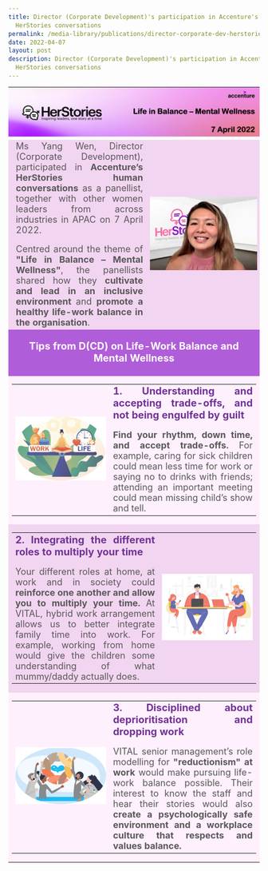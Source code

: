 ```yaml
---
title: Director (Corporate Development)'s participation in Accenture's
  HerStories conversations
permalink: /media-library/publications/director-corporate-dev-herstories/
date: 2022-04-07
layout: post
description: Director (Corporate Development)'s participation in Accenture's
  HerStories conversations
---
```

<table style="padding:0px;border:0;">
	<tr>
		<td colspan = "2" style="padding:0px;border:0;">
			<img src="/images/media/dcd_herstories_header.png"  /> 
		</td>
	</tr>
	<tr style="background-color:#f2d5f0;padding:0px;border:0;">
		<td style="background-color:#f2d5f0;padding-left:15px;border:0;" width="55%">
			<div style="font-size:18px;text-align:justify;color:#585858">Ms Yang Wen, Director (Corporate Development), participated in <b>Accenture’s HerStories human conversations</b> as a panellist, together with other women leaders from across industries in APAC on 7 April 2022.</div><br>
		<div style="font-size:18px;text-align:justify;color:#585858">Centred around the theme of <b>"Life in Balance – Mental Wellness"</b>, the panellists shared how they <b>cultivate and lead in an inclusive environment</b> and <b>promote a healthy life-work balance in the organisation</b>.</div>
		</td>																																																															 <td style="background-color:#f2d5f0;padding-right:5px;border:0;">
				<img src="/images/media/dcd_herstories_image1.png"  /> 																</td>
	</tr>
	<tr style="background-color:#b05dd9;">
		<td colspan = "2">
			<p style="color:#FFFFFF;text-align:center;font-size:20px"><b>Tips from D(CD) on Life-Work Balance and Mental Wellness</b></p>
		</td>
	</tr>		
	<tr style="padding:0px;border:0;background-color:#fff0fe;">
		<td colspan="2">
			<table >
						<tr>
							 <td width="40%">
										<img src="/images/media/dcd_herstories_image2.png"  /> 							
							 </td>																			
							 <td>
										<div style="font-size:20px;text-align:justify;color:#703296">								<b>1. Understanding and accepting trade-offs, and not being engulfed by guilt</b></div><div>&nbsp;</div><div style="font-size:18px;text-align:justify;color:#585858"><b>Find your rhythm, down time, and accept trade-offs.</b> For example, caring for sick children could mean less time for work or saying no to drinks with friends; attending an important meeting could mean missing child’s show and tell. </div></td>									
							</tr>
			</table>
		</td>
	</tr>
	<tr style="padding:0px;border:0;background-color:#f2d5f0;">
		<td colspan="2">
			<table >
						<tr>
							 <td width="60%">
											<div style="font-size:20px;text-align:justify;color:#703296">								<b>2. Integrating the different roles to multiply your time</b></div><div>&nbsp;</div><div style="font-size:18px;text-align:justify;color:#585858">Your different roles at home, at work and in society could <b>reinforce one another and allow you to multiply your time.</b> At VITAL, hybrid work arrangement allows us to better integrate family time into work. For example, working from home would give the children some understanding of what mummy/daddy actually does.</div>						
							 </td>																			
							 <td><img src="/images/media/dcd_herstories_image3.png"  /> 
										</td>									
							</tr>
			</table>
		</td>
	</tr>
	<tr style="padding:0px;border:0;background-color:#fff0fe;">
		<td colspan="2">
			<table >
						<tr>
							 <td width="40%">
										<img src="/images/media/dcd_herstories_image4.png"  /> 							
							 </td>																			
							 <td>
										<div style="font-size:20px;text-align:justify;color:#703296">								<b>3. Disciplined about deprioritisation and dropping work
</b></div><div>&nbsp;</div><div style="font-size:18px;text-align:justify;color:#585858">VITAL senior management’s role modelling for <b>"reductionism" at work</b> would make pursuing life-work balance possible. Their interest to know the staff and hear their stories would also <b>create a psychologically safe environment and a workplace culture that respects and values balance.</b></div></td>									
							</tr>
			</table>
		</td>
	</tr>																																																															
</table>